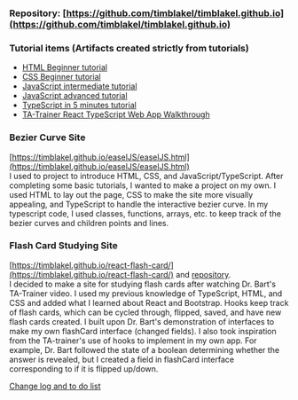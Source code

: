 ### Repository: [https://github.com/timblakel/timblakel.github.io](https://github.com/timblakel/timblakel.github.io)

### Tutorial items (Artifacts created strictly from tutorials) 
- [HTML Beginner tutorial](https://timblakel.github.io/tutorial/beginnerHTML/)  
- [CSS Beginner tutorial](https://timblakel.github.io/tutorial/beginnerCSS/)  
- [JavaScript intermediate tutorial](https://timblakel.github.io/tutorial/intermediateJS/)  
- [JavaScript advanced tutorial](https://timblakel.github.io/tutorial/advancedJS/)  
- [TypeScript in 5 minutes tutorial](https://timblakel.github.io/tutorial/typeScript5min/)  
- [TA-Trainer React TypeScript Web App Walkthrough](https://timblakel.github.io/tutorial/reactTA-Trainer/)
  
### Bezier Curve Site  
[https://timblakel.github.io/easelJS/easelJS.html](https://timblakel.github.io/easelJS/easelJS.html)  
I used to project to introduce HTML, CSS, and JavaScript/TypeScript. 
After completing some basic tutorials, I wanted to make a project on my own.
I used HTML to lay out the page, CSS to make the site more visually appealing, and TypeScript to handle the interactive bezier curve.
In my typescript code, I used classes, functions, arrays, etc. to keep track of the bezier curves and children points and lines.  
  
### Flash Card Studying Site
[https://timblakel.github.io/react-flash-card/](https://timblakel.github.io/react-flash-card/) and [repository](https://github.com/timblakel/react-flash-card.git).  
I decided to make a site for studying flash cards after watching Dr. Bart's TA-Trainer video. I used my previous knowledge of TypeScript, HTML, and CSS and added what I learned about React and Bootstrap. Hooks keep track of flash cards, which can be cycled through, flipped, saved, and have new flash cards created. I built upon Dr. Bart's demonstration of interfaces to make my own flashCard interface (changed fields). I also took inspiration from the TA-trainer's use of hooks to implement in my own app. For example, Dr. Bart followed the state of a boolean determining whether the answer is revealed, but I created a field in flashCard interface corresponding to if it is flipped up/down.  

    
[Change log and to do list](https://timblakel.github.io/changelogToDo/)
  


